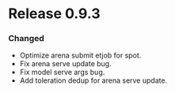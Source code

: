 # Release 0.9.3

### Changed

- Optimize arena submit etjob for spot.
- Fix arena serve update bug.
- Fix model serve args bug.
- Add toleration dedup for arena serve update.